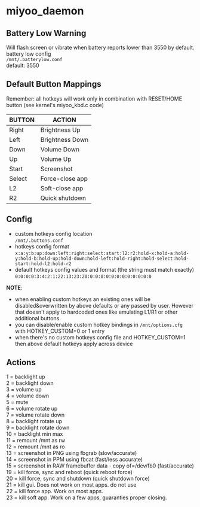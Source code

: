 # miyoo_daemon

## Battery Low Warning
Will flash screen or vibrate when battery reports lower than 3550 by default.  
battery low config  
`/mnt/.batterylow.conf`  
default: 3550  

## Default Button Mappings

Remember: all hotkeys will work only in combination with RESET/HOME button (see kernel's miyoo_kbd.c code)

| BUTTON | ACTION |
|  --- | --- |
| Right | Brightness Up |
| Left | Brightness Down |
| Down | Volume Down |
| Up | Volume Up |
| Start | Screenshot |
| Select | Force-close app |
| L2 | Soft-close app |
| R2 | Quick shutdown |

## Config
- custom hotkeys config location  
`/mnt/.buttons.conf`  
- hotkeys config format  
`x:a:y:b:up:down:left:right:select:start:l2:r2:hold-x:hold-a:hold-y:hold-b:hold-up:hold-down:hold-left:hold-right:hold-select:hold-start:hold-l2:hold-r2`  
- default hotkeys config values and format (the string must match exactly)
`0:0:0:0:3:4:2:1:22:13:23:20:0:0:0:0:0:0:0:0:0:0:0:0`  

**NOTE**: 
- when enabling custom hotkeys an existing ones will be disabled&overwritten by above defaults or any passed by user. However that doesn't apply to hardcoded ones like emulating L1/R1 or other additional buttons.
- you can disable/enable custom hotkey bindings in `/mnt/options.cfg` with  HOTKEY_CUSTOM=0 or 1 entry
- when there's no custom hotkeys config file and HOTKEY_CUSTOM=1 then above default hotkeys apply across device

## Actions
1 = backlight up  
2 = backlight down  
3 = volume up  
4 = volume down  
5 = mute  
6 = volume rotate up  
7 = volume rotate down  
8 = backlight rotate up  
9 = backlight rotate down  
10 = backlight min max  
11 = remount /mnt as rw  
12 = remount /mnt as ro  
13 = screenshot in PNG using fbgrab (slow/accurate)  
14 = screenshot in PPM using fbcat (fast/less accurate)  
15 = screenshot in RAW framebuffer data - copy of=/dev/fb0 (fast/accurate)  
19 = kill force, sync and reboot (quick reboot force)  
20 = kill force, sync and shutdown (quick shutdown force)  
21 = kill gui. Does not work on most apps. do not use  
22 = kill force app. Work on most apps.  
23 = kill soft app. Work on a few apps, guaranties proper closing.  
